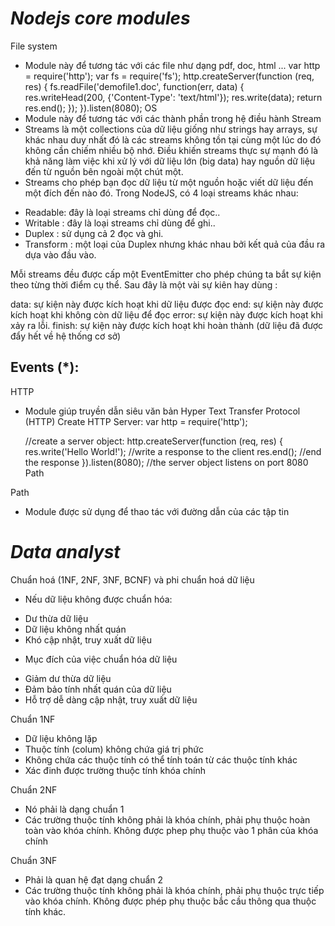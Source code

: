 # **_Nodejs core modules_**

File system
- Module này để tương tác với các file như dạng pdf, doc, html ...
  var http = require('http');
  var fs = require('fs');
  http.createServer(function (req, res) {
    fs.readFile('demofile1.doc', function(err, data) {
      res.writeHead(200, {'Content-Type': 'text/html'});
      res.write(data);
      return res.end();
    });
  }).listen(8080);
OS
- Module này để tương tác với các thành phần trong hệ điều hành
Stream
- Streams là một collections của dữ liệu giống như strings hay arrays, sự khác nhau duy nhất đó là các streams không tồn tại cùng một lúc do đó không cần chiếm nhiều bộ nhớ. Điều khiến streams thực sự mạnh đó là khả năng làm việc khi xử lý với dữ liệu lớn (big data) hay nguồn dữ liệu đến từ nguồn bên ngoài một chút một.
- Streams cho phép bạn đọc dữ liệu từ một nguồn hoặc viết dữ liệu đến một đích đến nào đó. Trong NodeJS, có 4 loại streams khác nhau:

+ Readable: đây là loại streams chỉ dùng để đọc..
+ Writable : đây là loại streams chỉ dùng để ghi..
+ Duplex : sử dụng cả 2 đọc và ghi.
+ Transform : một loại của Duplex nhưng khác nhau bởi kết quả của đầu ra dựa vào đầu vào.

Mỗi streams đều được cấp một EventEmitter cho phép chúng ta bắt sự kiện theo từng thời điểm cụ thể. Sau đây là một vài sự kiên hay dùng :

data: sự kiện này được kích hoạt khi dữ liệu được đọc
end: sự kiện này được kích hoạt khi không còn dữ liệu để đọc
error: sự kiện này được kích hoạt khi xảy ra lỗi.
finish: sự kiện này được kích hoạt khi hoàn thành (dữ liệu đã được đẩy hết về hệ thống cơ sở)

Events (*):
- 
HTTP
- Module giúp truyền dẫn siêu văn bản Hyper Text Transfer Protocol (HTTP)
Create HTTP Server:
  var http = require('http');

  //create a server object:
  http.createServer(function (req, res) {
    res.write('Hello World!'); //write a response to the client
    res.end(); //end the response
  }).listen(8080); //the server object listens on port 8080
Path

Path
- Module được sử dụng để thao tác với đường dẫn của các tập tin


# **_Data analyst_**

Chuẩn hoá (1NF, 2NF, 3NF, BCNF) và phi chuẩn hoá dữ liệu
- Nếu dữ liệu không được chuẩn hóa: 
+ Dư thừa dữ liệu
+ Dữ liệu không nhất quán
+ Khó cập nhật, truy xuất dữ liệu

- Mục đích của việc chuẩn hóa dữ liệu
+ Giảm dư thừa dữ liệu
+ Đảm bảo tính nhất quán của dữ liệu
+ Hỗ trợ dễ dàng cập nhật, truy xuất dữ liệu

Chuẩn 1NF
- Dữ liệu không lặp
- Thuộc tính (colum) không chứa giá trị phức
- Không chứa các thuộc tính có thể tính toán từ các thuộc tính khác
- Xác đinh được trường thuộc tính khóa chính

Chuẩn 2NF
- Nó phải là dạng chuẩn 1
- Các trường thuộc tính không phải là khóa chính, phải phụ thuộc hoàn toàn vào khóa chính. Không được
phep phụ thuộc vào 1 phân của khóa chính

Chuẩn 3NF
- Phải là quan hệ đạt dạng chuẩn 2
- Các trường thuộc tính không phải là khóa chính, phải phụ thuộc trực tiếp vào khóa chính. Không được phép phụ thuộc bắc cầu thông qua thuộc tính khác.
